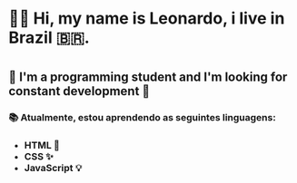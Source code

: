 <h1>🧑‍💻 Hi, my name is Leonardo, i live in Brazil 🇧🇷.<h1/>

<h2>🌱 I'm a programming student and I'm looking for constant development 🌱</h2>
 
<h3>📚 Atualmente, estou aprendendo as seguintes linguagens:</h3>
 
<h3>
	<ul>
		<b>
			<li>HTML 🔖</li>
			<li>CSS ✨</li>
			<li>JavaScript 💡</li>
		</b>
	</ul>
</h3>
